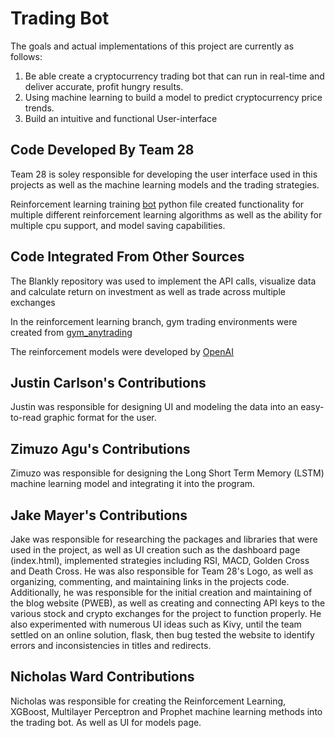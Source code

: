 # Trading Bot

The goals and actual implementations of this project are currently as follows:  

1. Be able create a cryptocurrency trading bot that can run in real-time and deliver accurate, profit hungry results.
2. Using machine learning to build a model to predict cryptocurrency price trends.
3. Build an intuitive and functional User-interface


## Code Developed By Team 28
Team 28 is soley responsible for developing the user interface used in this projects as well as the machine learning models and the trading strategies.

Reinforcement learning training [bot](https://github.com/JacobMayer/Blankly/blob/NicholasWard-RienforcementLearning/bot_training.py) python file created functionality for multiple different reinforcement learning algorithms as well as the ability for multiple cpu support, and model saving capabilities.

## Code Integrated From Other Sources
The Blankly repository was used to implement the API calls, visualize data and calculate return on investment as well as trade across multiple exchanges

In the reinforcement learning branch, gym trading environments were created from [gym_anytrading](https://github.com/AminHP/gym-anytrading)

The reinforcement models were developed by [OpenAI](https://github.com/openai/baselines)

## Justin Carlson's Contributions
Justin was responsible for designing UI and modeling the data into an easy-to-read graphic format for the user. 


## Zimuzo Agu's Contributions
Zimuzo was responsible for designing the Long Short Term Memory (LSTM) machine learning model and integrating it into the program.


## Jake Mayer's Contributions
Jake was responsible for researching the packages and libraries that were used in the project, as well as UI creation such as the dashboard page (index.html), implemented strategies including RSI, MACD, Golden Cross and Death Cross. He was also responsible for Team 28's Logo, as well as organizing, commenting, and maintaining links in the projects code. Additionally, he was responsible for the initial creation and maintaining of the blog website (PWEB), as well as creating and connecting API keys to the various stock and crypto exchanges for the project to function properly. He also experimented with numerous UI ideas such as Kivy, until the team settled on an online solution, flask, then bug tested the website to identify errors and inconsistencies in titles and redirects.


## Nicholas Ward Contributions
Nicholas was responsible for creating the Reinforcement Learning, XGBoost, Multilayer Perceptron and Prophet machine learning methods into the trading bot. As well as UI for models page.
